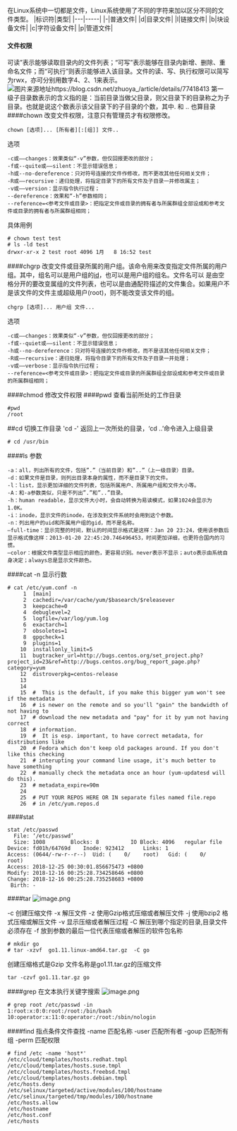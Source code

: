 在Linux系统中一切都是文件，Linux系统使用了不同的字符来加以区分不同的文件类型。
|标识符|类型|
|---|-----|
|-|普通文件|
|d|目录文件|
|l|链接文件|
|b|块设备文件|
|c|字符设备文件|
|p|管道文件|
#### 文件权限
可读”表示能够读取目录内的文件列表；“可写”表示能够在目录内新增、删除、重命名文件；而“可执行”则表示能够进入该目录。文件的读、写、执行权限可以简写为rwx，亦可分别用数字4、2、1来表示。
![图片来源地址https://blog.csdn.net/zhuoya_/article/details/77418413](https://upload-images.jianshu.io/upload_images/143845-b5a3c25cd958306e.png?imageMogr2/auto-orient/strip%7CimageView2/2/w/1240)
第一级子目录数表示的含义指的是：当前目录当做父目录，则父目录下的目录称之为子目录。也就是说这个数表示该父目录下的子目录的个数，其中. 和 .. 也算目录
####chown
改变文件权限，注意只有管理员才有权限修改。
```
chown [选项]... [所有者][:[组]] 文件..
```
选项
```
-c或——changes：效果类似“-v”参数，但仅回报更改的部分；
-f或--quite或——silent：不显示错误信息；
-h或--no-dereference：只对符号连接的文件作修改，而不更改其他任何相关文件；
-R或——recursive：递归处理，将指定目录下的所有文件及子目录一并修改属主；
-v或——version：显示指令执行过程；
--dereference：效果和“-h”参数相同；
--reference=<参考文件或目录>：把指定文件或目录的拥有者与所属群组全部设成和参考文件或目录的拥有者与所属群组相同；
```
具体用例
```
# chown test test
# ls -ld test
drwxr-xr-x 2 test root 4096 1月   8 16:52 test
```
####chgrp
改变文件或目录所属的用户组。该命令用来改变指定文件所属的用户组。其中，组名可以是用户组的[id](http://man.linuxde.net/id "id命令")，也可以是用户组的组名。文件名可以 是由空格分开的要改变属组的文件列表，也可以是由通配符描述的文件集合。如果用户不是该文件的文件主或超级用户(root)，则不能改变该文件的组。
```
chgrp [选项]... 用户组 文件...
```
选项
```
-c或——changes：效果类似“-v”参数，但仅回报更改的部分；
-f或--quiet或——silent：不显示错误信息；
-h或--no-dereference：只对符号连接的文件作修改，而不是该其他任何相关文件；
-R或——recursive：递归处理，将指令目录下的所有文件及子目录一并处理；
-v或——verbose：显示指令执行过程；
--reference=<参考文件或目录>：把指定文件或目录的所属群组全部设成和参考文件或目录的所属群组相同；
```
####chmod
修改文件权限
####pwd
查看当前所处的工作目录
```
#pwd
/root
```
##cd
切换工作目录 'cd -' 返回上一次所处的目录，‘cd ..’命令进入上级目录
```
# cd /usr/bin
```
####ls
参数
```
-a：all，列出所有的文件，包括”.”（当前目录）和”..”（上一级目录）目录。
-d：如果文件是目录，则列出目录本身的属性，而不是目录下的文件。
-l：list，显示更加详细的文件列表，包括所属用户、所属用户组和文件大小等。
-A：和-a参数类似，只是不列出”.”和”..”目录。
-h：human readable，显示文件大小时，会自动转换为易读模式，如果1024会显示为1.0K。
-i：inode，显示文件的inode，在涉及到文件系统时会用到这个参数。
-n：列出用户的uid和所属用户组的gid，而不是名称。
–full-time：显示完整的时间，默认的时间显示格式是这样：Jan 20 23:24，使用该参数后显示格式像这样：2013-01-20 22:45:20.746496453，时间更加详细，也更符合国内的习惯。
–color：根据文件类型显示相应的颜色，更容易识别。never表示不显示；auto表示由系统自身决定；always总是显示文件颜色。
```


####cat 
-n 显示行数
```
# cat /etc/yum.conf -n
     1	[main]
     2	cachedir=/var/cache/yum/$basearch/$releasever
     3	keepcache=0
     4	debuglevel=2
     5	logfile=/var/log/yum.log
     6	exactarch=1
     7	obsoletes=1
     8	gpgcheck=1
     9	plugins=1
    10	installonly_limit=5
    11	bugtracker_url=http://bugs.centos.org/set_project.php?project_id=23&ref=http://bugs.centos.org/bug_report_page.php?category=yum
    12	distroverpkg=centos-release
    13
    14
    15	#  This is the default, if you make this bigger yum won't see if the metadata
    16	# is newer on the remote and so you'll "gain" the bandwidth of not having to
    17	# download the new metadata and "pay" for it by yum not having correct
    18	# information.
    19	#  It is esp. important, to have correct metadata, for distributions like
    20	# Fedora which don't keep old packages around. If you don't like this checking
    21	# interupting your command line usage, it's much better to have something
    22	# manually check the metadata once an hour (yum-updatesd will do this).
    23	# metadata_expire=90m
    24
    25	# PUT YOUR REPOS HERE OR IN separate files named file.repo
    26	# in /etc/yum.repos.d
```
####stat
```
stat /etc/passwd
  File: ‘/etc/passwd’
  Size: 1008      	Blocks: 8          IO Block: 4096   regular file
Device: fd01h/64769d	Inode: 923412      Links: 1
Access: (0644/-rw-r--r--)  Uid: (    0/    root)   Gid: (    0/    root)
Access: 2018-12-25 00:30:01.856675473 +0800
Modify: 2018-12-16 00:25:28.734258646 +0800
Change: 2018-12-16 00:25:28.735258683 +0800
 Birth: -
```
####tar
![image.png](https://upload-images.jianshu.io/upload_images/143845-cf890a9ec3d17d28.png?imageMogr2/auto-orient/strip%7CimageView2/2/w/1240)

-c 创建压缩文件
-x 解压文件
-z 使用Gzip格式压缩或者解压文件
-j 使用bzip2 格式压缩或解压文件
-v 显示压缩或者解压过程
-C 解压到哪个指定的目录,目录文件必须存在
-f 放到参数的最后一位代表压缩或者解压的软件包名称
```
# mkdir go
# tar -xzvf  go1.11.linux-amd64.tar.gz  -C go
```
创建压缩格式是Gzip 文件名称是go1.11.tar.gz的压缩文件
```
tar -czvf go1.11.tar.gz go
```
####grep
在文本执行关键字搜索
![image.png](https://upload-images.jianshu.io/upload_images/143845-7f8439672fb13d44.png?imageMogr2/auto-orient/strip%7CimageView2/2/w/1240)

```
# grep root /etc/passwd -in
1:root:x:0:0:root:/root:/bin/bash
10:operator:x:11:0:operator:/root:/sbin/nologin
```
####find
指点条件文件查找
-name 匹配名称
-user 匹配所有者
-goup 匹配所有组
-perm 匹配权限
```
# find /etc -name 'host*'
/etc/cloud/templates/hosts.redhat.tmpl
/etc/cloud/templates/hosts.suse.tmpl
/etc/cloud/templates/hosts.freebsd.tmpl
/etc/cloud/templates/hosts.debian.tmpl
/etc/hosts.deny
/etc/selinux/targeted/active/modules/100/hostname
/etc/selinux/targeted/tmp/modules/100/hostname
/etc/hosts.allow
/etc/hostname
/etc/host.conf
/etc/hosts
```
